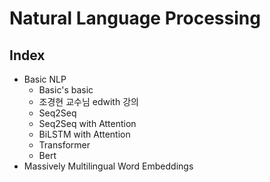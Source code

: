 # Natural Language Processing

## Index

- Basic NLP
  - Basic's basic
  - 조경현 교수님 edwith 강의
  - Seq2Seq
  - Seq2Seq with Attention
  - BiLSTM with Attention
  - Transformer
  - Bert
- Massively Multilingual Word Embeddings